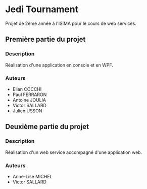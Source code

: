 # Jedi Tournament

Projet de 2ème année à l'ISIMA pour le cours de web services.

## Première partie du projet

### Description

Réalisation d'une application en console et en WPF.

### Auteurs

 * Elian COCCHI
 * Paul FERRARON
 * Antoine JOULIA
 * Victor SALLARD
 * Julien USSON

## Deuxième partie du projet

### Description

Réalisation d'un web service accompagné d'une application web.

### Auteurs

 * Anne-Lise MICHEL
 * Victor SALLARD
